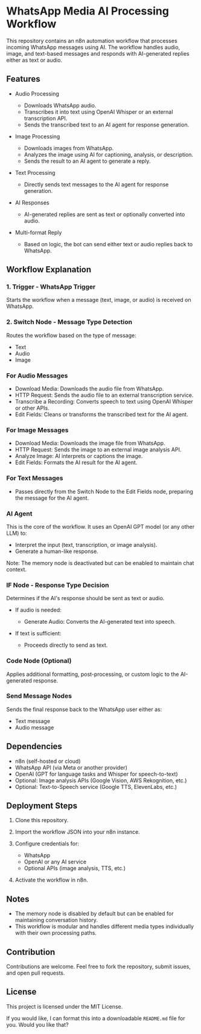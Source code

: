 
# WhatsApp Media AI Processing Workflow

This repository contains an n8n automation workflow that processes incoming WhatsApp messages using AI. The workflow handles audio, image, and text-based messages and responds with AI-generated replies either as text or audio.



## Features

* Audio Processing

  * Downloads WhatsApp audio.
  * Transcribes it into text using OpenAI Whisper or an external transcription API.
  * Sends the transcribed text to an AI agent for response generation.

* Image Processing

  * Downloads images from WhatsApp.
  * Analyzes the image using AI for captioning, analysis, or description.
  * Sends the result to an AI agent to generate a reply.

* Text Processing

  * Directly sends text messages to the AI agent for response generation.

* AI Responses

  * AI-generated replies are sent as text or optionally converted into audio.

* Multi-format Reply

  * Based on logic, the bot can send either text or audio replies back to WhatsApp.


## Workflow Explanation

### 1. Trigger - WhatsApp Trigger

Starts the workflow when a message (text, image, or audio) is received on WhatsApp.

### 2. Switch Node - Message Type Detection

Routes the workflow based on the type of message:

* Text
* Audio
* Image


### For Audio Messages

* Download Media: Downloads the audio file from WhatsApp.
* HTTP Request: Sends the audio file to an external transcription service.
* Transcribe a Recording: Converts speech to text using OpenAI Whisper or other APIs.
* Edit Fields: Cleans or transforms the transcribed text for the AI agent.


### For Image Messages

* Download Media: Downloads the image file from WhatsApp.
* HTTP Request: Sends the image to an external image analysis API.
* Analyze Image: AI interprets or captions the image.
* Edit Fields: Formats the AI result for the AI agent.


### For Text Messages

* Passes directly from the Switch Node to the Edit Fields node, preparing the message for the AI agent.


### AI Agent

This is the core of the workflow. It uses an OpenAI GPT model (or any other LLM) to:

* Interpret the input (text, transcription, or image analysis).
* Generate a human-like response.

Note: The memory node is deactivated but can be enabled to maintain chat context.


### IF Node - Response Type Decision

Determines if the AI's response should be sent as text or audio.

* If audio is needed:

  * Generate Audio: Converts the AI-generated text into speech.
* If text is sufficient:

  * Proceeds directly to send as text.


### Code Node (Optional)

Applies additional formatting, post-processing, or custom logic to the AI-generated response.


### Send Message Nodes

Sends the final response back to the WhatsApp user either as:

* Text message
* Audio message


## Dependencies

* n8n (self-hosted or cloud)
* WhatsApp API (via Meta or another provider)
* OpenAI (GPT for language tasks and Whisper for speech-to-text)
* Optional: Image analysis APIs (Google Vision, AWS Rekognition, etc.)
* Optional: Text-to-Speech service (Google TTS, ElevenLabs, etc.)


## Deployment Steps

1. Clone this repository.
2. Import the workflow JSON into your n8n instance.
3. Configure credentials for:

   * WhatsApp
   * OpenAI or any AI service
   * Optional APIs (image analysis, TTS, etc.)
4. Activate the workflow in n8n.


## Notes

* The memory node is disabled by default but can be enabled for maintaining conversation history.
* This workflow is modular and handles different media types individually with their own processing paths.



## Contribution

Contributions are welcome. Feel free to fork the repository, submit issues, and open pull requests.



## License

This project is licensed under the MIT License.


If you would like, I can format this into a downloadable `README.md` file for you. Would you like that?
